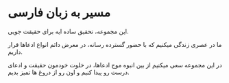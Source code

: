 # مسیر به زبان فارسی

این مجموعه، تحقیق ساده ایه برای حقیقت جویی.

ما در عصری زندگی میکنیم که با حضور گسترده رسانه، در معرض دائم انواع ادعاها قرار داریم.

در این مجموعه سعی میکنیم از بین انبوه موج ادعاها، در خلوت خودمون حقیقت و ادعای درست رو پیدا کنیم و اون رو از دروغ ها تمیز بدیم.
